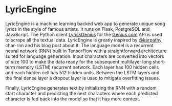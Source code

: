 # LyricEngine

LyricEngine is a machine learning backed web app to generate unique song lyrics in the style of famous artists.
It runs on Flask, PostgreSQL and JavaScript. The Python client [LyricsGenius](https://github.com/johnwmillr/LyricsGenius) for the 
[Genius.com](https://genius.com/) API is used to scrape all the textual data. 
LyricEngine is greatly inspired by [@karpathy](https://github.com/karpathy) char-rnn and his blog post about it. 
The language model is a recurrent neural network (RNN) built in TensorFlow with a straightforward 
architecture suited for language generation. Input characters are converted into vectors of 
size 100 to make the data ready for the subsequent multilayer long short-term memory (LSTM) 
recurrent network. Each layer has 100 hidden cells and each hidden cell has 512 hidden units. 
Between the LSTM layers and the final dense layer a dropout layer is used to mitigate overfitting issues.

Finally, LyricEngine generates text by initializing the RNN with a random start character and predicting the 
next characters where each predicted character is fed back into the model so that it has more context.
